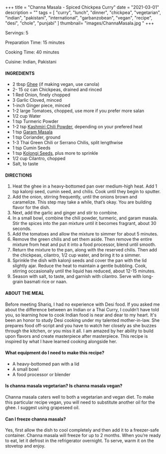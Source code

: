 +++
title = "Channa Masala - Spiced Chickpea Curry"
date = "2021-03-01"
description = ""
tags = [
    "curry",
    "lunch",
    "dinner",
    "chickpea",
    "vegetarian",
    "indian",
    "pakistani",
    "international",
    "garbanzobean",
    "vegan",
    "recipe",
    "desi", 
    "chole", 
    "punjabi"
]
thumbnail= "images/ChannaMasala.jpg "
+++

Servings: 5 <!--more-->

Preparation Time: 15 minutes

Cooking Time: 40 minutes

Cuisine: Indian, Pakistani

#### INGREDIENTS 

* 2 tbsp [Ghee](https://amzn.to/2ZkJkrW) (if making vegan, use canola) 
* 2- 15 oz can Chickpeas, drained and rinced 
* 1 Red Onion, finely chopped
* 3 Garlic Cloved, minced
* 1-inch Ginger piece, minced 
* 1-2 large Tomatoes, chopped, use more if you prefer more salan 
* 1/2 cup Water 
* 1 tsp Turmeric Powder
* 1-2 tsp [Kashmiri Chili Powder](https://amzn.to/3jP2lMC), depending on your prefered heat
* 1 tsp [Garam Masala](https://amzn.to/3u0tvEX)
* 1 tsp Coriander, ground 
* 1-3 Thai Green Chili or Serrano Chilis, split lengthwise 
* 1 tsp Cumin Seeds
* 1 tsp [Kolongi Seeds](https://amzn.to/3jMZUuh), plus more to sprinkle 
* 1/2 cup Cilantro, chopped 
* Salt, to taste

#### DIRECTIONS 

1. Heat the ghee in a heavy-bottomed pan over medium-high heat. Add 1 tsp kalonji seed, cumin seed, and chilis. Cook until they begin to sputter.
2. Add the onion, stirring frequently, until the onions brown and caramelize. This step may take a while, that’s okay. You are building flavor for the dish.
3. Next, add the garlic and ginger and stir to combine.
4. In a small bowl, combine the chili powder, turmeric, and garam masala. Stir the spices into the pan mixture until it becomes fragrant, about 30 seconds.
5. Add the tomatoes and allow the mixture to simmer for about 5 minutes.
6. Remove the green chilis and set them aside. Then remove the entire mixture from heat and put it into a food processor, blend until smooth.
7. Return the mixture to the pan, along with the reserved chilis. Then add the chickpeas, cilantro, 1/2 cup water, and bring it to a simmer.
8. Sprinkle the dish with kalonji seeds and cover the pan with the lid slightly ajar. Reduce the heat to maintain a gentle bubbling. Cook, stirring occasionally until the liquid has reduced, about 12-15 minutes.
9. Season with salt, to taste, and garnish with cilantro. Serve with long-grain basmati rice or naan.

#### ABOUT THE MEAL

Before meeting Shariq, I had no experience with Desi food. If you asked me about the difference between an Indian or a Thai Curry, I couldn’t have told you, so learning how to cook Indian food is near and dear to my heart. It's been an honor to study Desi cooking under my talented mother-in-law. She prepares food off-script and you have to watch her closely as she buzzes through the kitchen, or you miss it all. I am amazed by her ability to build upon flavors and create masterpiece after masterpiece. This recipe is inspired by what I have learned cooking alongside her.

#### What equipment do I need to make this recipe?

* A heavy-bottomed pan with a lid
* A small bowl
* A food processor or blender

#### Is channa masala vegetarian? Is channa masala vegan? 

Channa masala caters well to both a vegetarian and vegan diet. To make this particular recipe vegan, you will need to substitute another oil for the ghee. I suggest using grapeseed oil.

#### Can I freeze channa masala? 

Yes, first allow the dish to cool completely and then add it to a freezer-safe container. Channa masala will freeze for up to 2 months. When you’re ready to eat, let it defrost in the refrigerator overnight. To serve, warm it on the stovetop and enjoy. 

